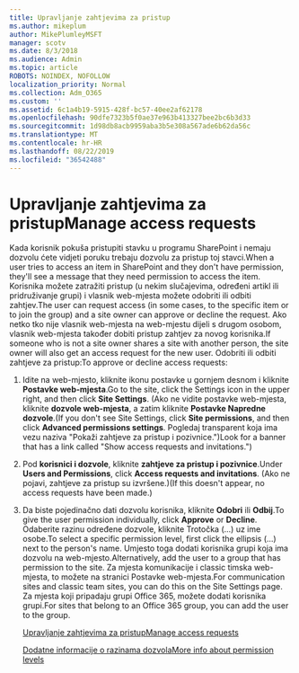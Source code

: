 ```yaml
---
title: Upravljanje zahtjevima za pristup
ms.author: mikeplum
author: MikePlumleyMSFT
manager: scotv
ms.date: 8/3/2018
ms.audience: Admin
ms.topic: article
ROBOTS: NOINDEX, NOFOLLOW
localization_priority: Normal
ms.collection: Adm_O365
ms.custom: ''
ms.assetid: 6c1a4b19-5915-428f-bc57-40ee2af62178
ms.openlocfilehash: 90dfe7323b5f0ae37e963b413327bee2bc6b3d33
ms.sourcegitcommit: 1d98db8acb9959aba3b5e308a567ade6b62da56c
ms.translationtype: MT
ms.contentlocale: hr-HR
ms.lasthandoff: 08/22/2019
ms.locfileid: "36542488"
---
```

# <a name="manage-access-requests"></a><span data-ttu-id="f83b4-102">Upravljanje zahtjevima za pristup</span><span class="sxs-lookup"><span data-stu-id="f83b4-102">Manage access requests</span></span>

<span data-ttu-id="f83b4-103">Kada korisnik pokuša pristupiti stavku u programu SharePoint i nemaju dozvolu ćete vidjeti poruku trebaju dozvolu za pristup toj stavci.</span><span class="sxs-lookup"><span data-stu-id="f83b4-103">When a user tries to access an item in SharePoint and they don't have permission, they'll see a message that they need permission to access the item.</span></span> <span data-ttu-id="f83b4-104">Korisnika možete zatražiti pristup (u nekim slučajevima, određeni artikl ili pridruživanje grupi) i vlasnik web-mjesta možete odobriti ili odbiti zahtjev.</span><span class="sxs-lookup"><span data-stu-id="f83b4-104">The user can request access (in some cases, to the specific item or to join the group) and a site owner can approve or decline the request.</span></span> <span data-ttu-id="f83b4-105">Ako netko tko nije vlasnik web-mjesta na web-mjestu dijeli s drugom osobom, vlasnik web-mjesta također dobiti pristup zahtjev za novog korisnika.</span><span class="sxs-lookup"><span data-stu-id="f83b4-105">If someone who is not a site owner shares a site with another person, the site owner will also get an access request for the new user.</span></span> <span data-ttu-id="f83b4-106">Odobriti ili odbiti zahtjeve za pristup:</span><span class="sxs-lookup"><span data-stu-id="f83b4-106">To approve or decline access requests:</span></span>
  
1. <span data-ttu-id="f83b4-107">Idite na web-mjesto, kliknite ikonu postavke u gornjem desnom i kliknite **Postavke web-mjesta**.</span><span class="sxs-lookup"><span data-stu-id="f83b4-107">Go to the site, click the Settings icon in the upper right, and then click **Site Settings**.</span></span> <span data-ttu-id="f83b4-108">(Ako ne vidite postavke web-mjesta, kliknite **dozvole web-mjesta**, a zatim kliknite **Postavke Napredne dozvole**.</span><span class="sxs-lookup"><span data-stu-id="f83b4-108">(If you don't see Site Settings, click **Site permissions**, and then click **Advanced permissions settings**.</span></span> <span data-ttu-id="f83b4-109">Pogledaj transparent koja ima vezu naziva "Pokaži zahtjeve za pristup i pozivnice.")</span><span class="sxs-lookup"><span data-stu-id="f83b4-109">Look for a banner that has a link called "Show access requests and invitations.")</span></span>
    
2. <span data-ttu-id="f83b4-110">Pod **korisnici i dozvole**, kliknite **zahtjeve za pristup i pozivnice**.</span><span class="sxs-lookup"><span data-stu-id="f83b4-110">Under **Users and Permissions**, click **Access requests and invitations**.</span></span> <span data-ttu-id="f83b4-111">(Ako ne pojavi, zahtjeve za pristup su izvršene.)</span><span class="sxs-lookup"><span data-stu-id="f83b4-111">(If this doesn't appear, no access requests have been made.)</span></span>
    
3. <span data-ttu-id="f83b4-112">Da biste pojedinačno dati dozvolu korisnika, kliknite **Odobri** ili **Odbij**.</span><span class="sxs-lookup"><span data-stu-id="f83b4-112">To give the user permission individually, click **Approve** or **Decline**.</span></span> <span data-ttu-id="f83b4-113">Odaberite razinu određene dozvole, kliknite Trotočka (...) uz ime osobe.</span><span class="sxs-lookup"><span data-stu-id="f83b4-113">To select a specific permission level, first click the ellipsis (...) next to the person's name.</span></span> <span data-ttu-id="f83b4-114">Umjesto toga dodati korisnika grupi koja ima dozvolu na web-mjesto.</span><span class="sxs-lookup"><span data-stu-id="f83b4-114">Alternatively, add the user to a group that has permission to the site.</span></span> <span data-ttu-id="f83b4-115">Za mjesta komunikacije i classic timska web-mjesta, to možete na stranici Postavke web-mjesta.</span><span class="sxs-lookup"><span data-stu-id="f83b4-115">For communication sites and classic team sites, you can do this on the Site Settings page.</span></span> <span data-ttu-id="f83b4-116">Za mjesta koji pripadaju grupi Office 365, možete dodati korisnika grupi.</span><span class="sxs-lookup"><span data-stu-id="f83b4-116">For sites that belong to an Office 365 group, you can add the user to the group.</span></span>
    
    [<span data-ttu-id="f83b4-117">Upravljanje zahtjevima za pristup</span><span class="sxs-lookup"><span data-stu-id="f83b4-117">Manage access requests </span></span>](https://go.microsoft.com/fwlink/?linkid=2008747)
    
    [<span data-ttu-id="f83b4-118">Dodatne informacije o razinama dozvola</span><span class="sxs-lookup"><span data-stu-id="f83b4-118">More info about permission levels</span></span>](https://go.microsoft.com/fwlink/?linkid=867071)
    

